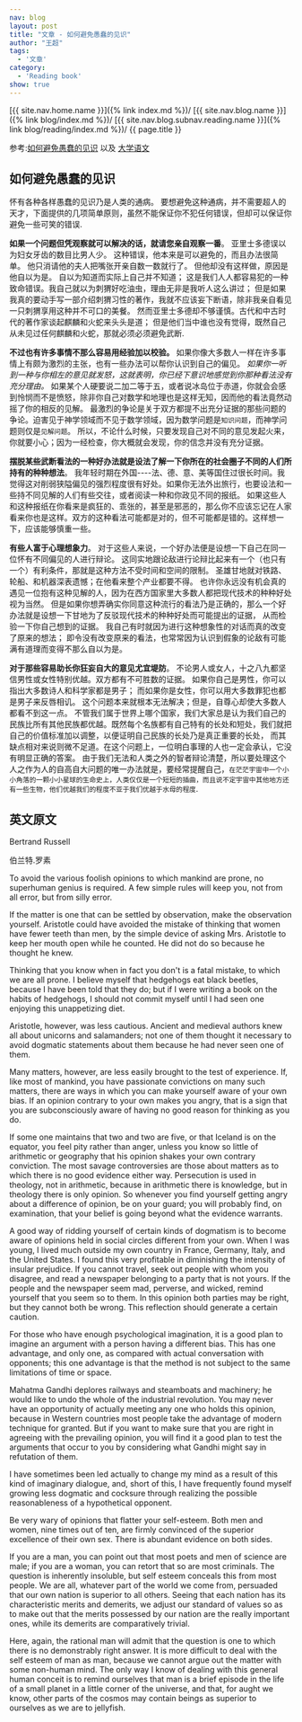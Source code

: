 ```yaml
---
nav: blog
layout: post
title: "文章 - 如何避免愚蠢的见识"
author: "王超"
tags:
  - '文章'
category:
  - 'Reading book'
show: true
---
```


[{{ site.nav.home.name }}]({% link index.md %})/
[{{ site.nav.blog.name }}]({% link blog/index.md %})/
[{{ site.nav.blog.subnav.reading.name }}]({% link blog/reading/index.md %})/
{{ page.title }}

参考:[如何避免愚蠢的见识](https://www.douban.com/group/topic/19956241/) 以及 [大学语文](https://book.douban.com/subject/2091171/)

## 如何避免愚蠢的见识

怀有各种各样愚蠢的见识乃是人类的通病。 要想避免这种通病，并不需要超人的天才，下面提供的几项简单原则，虽然不能保证你不犯任何错误，但却可以保证你避免一些可笑的错误.

**如果一个问题但凭观察就可以解决的话，就请您亲自观察一番**。
亚里士多德误以为妇女牙齿的数目比男人少。
这种错误，他本来是可以避免的，而且办法很简单。
他只消请他的夫人把嘴张开亲自数一数就行了。
但他却没有这样做，原因是他自以为是。
自以为知道而实际上自己并不知道；
这是我们人人都容易犯的一种致命错误。我自己就以为刺猬好吃油虫，理由无非是我听人这么讲过；
但是如果我真的要动手写一部介绍刺猬习性的著作，我就不应该妄下断语，除非我亲自看见一只刺猬享用这种并不可口的美餐。
然而亚里士多德却不够谨慎。古代和中古时代的著作家谈起麒麟和火蛇来头头是道；
但是他们当中谁也没有觉得，既然自己从未见过任何麒麟和火蛇，那就必须必须避免武断.

**不过也有许多事情不那么容易用经验加以校验。**
如果你像大多数人一样在许多事情上有颇为激烈的主张，也有一些办法可以帮你认识到自己的偏见。
_如果你一听到一种与你相左的意见就发怒，这就表明，你已经下意识地感觉到你那种看法没有充分理由。_
如果某个人硬要说二加二等于五，或者说冰岛位于赤道，你就会会感到怜悯而不是愤怒，除非你自己对数学和地理也是这样无知，因而他的看法竟然动摇了你的相反的见解。
最激烈的争论是关于双方都提不出充分证据的那些问题的争论。迫害见于神学领域而不见于数学领域，因为数学问题是`知识问题`，而神学问题则仅是`见解问题`。
所以，不论什么时候，只要发现自己对不同的意见发起火来，你就要小心；因为一经检查，你大概就会发现，你的信念并没有充分证据。

**摆脱某些武断看法的一种好办法就是设法了解一下你所在的社会圈子不同的人们所持有的种种想法**。
我年轻时期在外国----法、德、意、美等国住过很长时间。我觉得这对削弱狭隘偏见的强烈程度很有好处。如果你无法外出旅行，也要设法和一些持不同见解的人们有些交往，或者阅读一种和你政见不同的报纸。
如果这些人和这种报纸在你看来是疯狂的、乖张的，甚至是邪恶的，那么你不应该忘记在人家看来你也是这样。双方的这种看法可能都是对的，但不可能都是错的。这样想一下，应该能够慎重一些。

**有些人富于心理想象力**。 对于这些人来说，一个好办法便是设想一下自己在同一位怀有不同偏见的人进行辩论。
这同实地跟论敌进行论辩比起来有一个（也只有一个）有利条件，那就是这种方法不受时间和空间的限制。
圣雄甘地就对铁路、轮船、和机器深表遗憾；在他看来整个产业都要不得。
也许你永远没有机会真的遇见一位抱有这种见解的人，因为在西方国家里大多数人都把现代技术的种种好处视为当然。
但是如果你想弄确实你同意这种流行的看法乃是正确的，那么一个好办法就是设想一下甘地为了反驳现代技术的种种好处而可能提出的证据，
从而检验一下你自己想到的证据。
我自己有时就因为进行这种想象性的对话而真的改变了原来的想法；
即令没有改变原来的看法，也常常因为认识到假象的论敌有可能满有道理而变得不那么自以为是。

**对于那些容易助长你狂妄自大的意见尤宜堤防**。
不论男人或女人，十之八九都坚信男性或女性特别优越。双方都有不可胜数的证据。
如果你自己是男性，你可以指出大多数诗人和科学家都是男子；
而如果你是女性，你可以用大多数罪犯也都是男子来反唇相讥。
这个问题本来就根本无法解决；但是，自尊心却使大多数人都看不到这一点。
不管我们属于世界上哪个国家，我们大家总是认为我们自己的民族比所有其他民族都优越。既然每个名族都有自己特有的长处和短处，我们就把自己的价值标准加以调整，以便证明自己民族的长处乃是真正重要的长处，
而其缺点相对来说则微不足道。在这个问题上，一位明白事理的人也一定会承认，它没有明显正确的答案。
由于我们无法和人类之外的智者辩论清楚，所以要处理这个人之作为人的自高自大问题的唯一办法就是，要经常提醒自己，`在茫茫宇宙中一个小小角落的一颗小小星球的生命史上，人类仅仅是一个短短的插曲，而且说不定宇宙中其他地方还有一些生物，他们优越我们的程度不亚于我们优越于水母的程度`.

## 英文原文

Bertrand Russell

伯兰特.罗素

To avoid the various foolish opinions to which mankind are prone, no superhuman genius is required. A few simple rules will keep you, not from all error, but from silly error.

If the matter is one that can be settled by observation, make the observation yourself. Aristotle could have avoided the mistake of thinking that women have fewer teeth than men, by the simple device of asking Mrs. Aristotle to keep her mouth open while he counted. He did not do so because he thought he knew.

Thinking that you know when in fact you don't is a fatal mistake, to which we are all prone. I believe myself that hedgehogs eat black beetles, because I have been told that they do; but if I were writing a book on the habits of hedgehogs, I should not commit myself until I had seen one enjoying this unappetizing diet.

Aristotle, however, was less cautious. Ancient and medieval authors knew all about unicorns and salamanders; not one of them thought it necessary to avoid dogmatic statements about them because he had never seen one of them.

Many matters, however, are less easily brought to the test of experience. If, like most of mankind, you have passionate convictions on many such matters, there are ways in which you can make yourself aware of your own bias. If an opinion contrary to your own makes you angry, that is a sign that you are subconsciously aware of having no good reason for thinking as you do.

If some one maintains that two and two are five, or that Iceland is on the equator, you feel pity rather than anger, unless you know so little of arithmetic or geography that his opinion shakes your own contrary conviction. The most savage controversies are those about matters as to which there is no good evidence either way. Persecution is used in theology, not in arithmetic, because in arithmetic there is knowledge, but in theology there is only opinion. So whenever you find yourself getting angry about a difference of opinion, be on your guard; you will probably find, on examination, that your belief is going beyond what the evidence warrants.

A good way of ridding yourself of certain kinds of dogmatism is to become aware of opinions held in social circles different from your own. When I was young, I lived much outside my own country in France, Germany, Italy, and the United States. I found this very profitable in diminishing the intensity of insular prejudice. If you cannot travel, seek out people with whom you disagree, and read a newspaper belonging to a party that is not yours. If the people and the newspaper seem mad, perverse, and wicked, remind yourself that you seem so to them. In this opinion both parties may be right, but they cannot both be wrong. This reflection should generate a certain caution.

For those who have enough psychological imagination, it is a good plan to imagine an argument with a person having a different bias. This has one advantage, and only one, as compared with actual conversation with opponents; this one advantage is that the method is not subject to the same limitations of time or space.

Mahatma Gandhi deplores railways and steamboats and machinery; he would like to undo the whole of the industrial revolution. You may never have an opportunity of actually meeting any one who holds this opinion, because in Western countries most people take the advantage of modern technique for granted. But if you want to make sure that you are right in agreeing with the prevailing opinion, you will find it a good plan to test the arguments that occur to you by considering what Gandhi might say in refutation of them.

I have sometimes been led actually to change my mind as a result of this kind of imaginary dialogue, and, short of this, I have frequently found myself growing less dogmatic and cocksure through realizing the possible reasonableness of a hypothetical opponent.

Be very wary of opinions that flatter your self-esteem. Both men and women, nine times out of ten, are firmly convinced of the superior excellence of their own sex. There is abundant evidence on both sides.

If you are a man, you can point out that most poets and men of science are male; if you are a woman, you can retort that so are most criminals. The question is inherently insoluble, but self esteem conceals this from most people. We are all, whatever part of the world we come from, persuaded that our own nation is superior to all others. Seeing that each nation has its characteristic merits and demerits, we adjust our standard of values so as to make out that the merits possessed by our nation are the really important ones, while its demerits are comparatively trivial.

Here, again, the rational man will admit that the question is one to which there is no demonstrably right answer. It is more difficult to deal with the self esteem of man as man, because we cannot argue out the matter with some non-human mind. The only way I know of dealing with this general human conceit is to remind ourselves that man is a brief episode in the life of a small planet in a little corner of the universe, and that, for aught we know, other parts of the cosmos may contain beings as superior to ourselves as we are to jellyfish.
